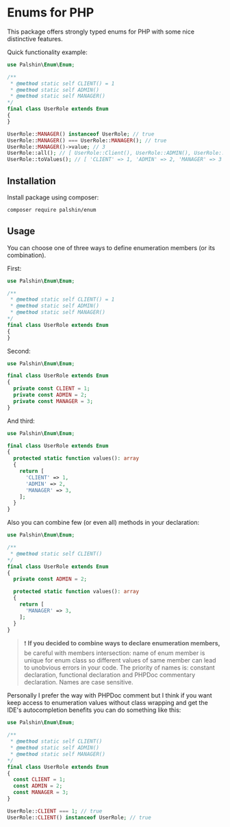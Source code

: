# Enums for PHP

This package offers strongly typed enums for PHP
with some nice distinctive features.

Quick functionality example:

```php
use Palshin\Enum\Enum;

/**
 * @method static self CLIENT() = 1
 * @method static self ADMIN()
 * @method static self MANAGER()
*/
final class UserRole extends Enum
{
}

UserRole::MANAGER() instanceof UserRole; // true
UserRole::MANAGER() === UserRole::MANAGER(); // true
UserRole::MANAGER()->value; // 3
UserRole::all(); // [ UserRole::Client(), UserRole::ADMIN(), UserRole::MANAGER() ]
UserRole::toValues(); // [ 'CLIENT' => 1, 'ADMIN' => 2, 'MANAGER' => 3 ]
```

## Installation

Install package using composer:
```bash
composer require palshin/enum
```

## Usage
You can choose one of three ways to define enumeration members (or its combination).

First:
```php
use Palshin\Enum\Enum;

/**
 * @method static self CLIENT() = 1
 * @method static self ADMIN()
 * @method static self MANAGER()
*/
final class UserRole extends Enum
{
}
```

Second:
```php
use Palshin\Enum\Enum;

final class UserRole extends Enum
{
  private const CLIENT = 1;
  private const ADMIN = 2;
  private const MANAGER = 3;
}
```

And third:
```php
use Palshin\Enum\Enum;

final class UserRole extends Enum
{
  protected static function values(): array
  {
    return [
      'CLIENT' => 1,
      'ADMIN' => 2,
      'MANAGER' => 3,
    ]; 
  }
}
```

Also you can combine few (or even all) methods in your declaration:

```php
use Palshin\Enum\Enum;

/**
 * @method static self CLIENT()
*/
final class UserRole extends Enum
{
  private const ADMIN = 2;

  protected static function values(): array
  {
    return [
      'MANAGER' => 3,
    ]; 
  }
}
```
> :exclamation: **If you decided to combine ways to declare enumeration members,**
> be careful with members intersection: name of enum member is unique for
> enum class so different values of same member can lead to unobvious errors
> in your code. The priority of names is: constant declaration, 
> functional declaration and PHPDoc commentary declaration. Names are case sensitive.

Personally I prefer the way with PHPDoc comment 
but I think if you want keep access to enumeration values 
without class wrapping and
get the IDE's autocompletion benefits
you can do something like this:
```php
use Palshin\Enum\Enum;

/**
 * @method static self CLIENT()
 * @method static self ADMIN()
 * @method static self MANAGER()
*/
final class UserRole extends Enum
{
  const CLIENT = 1;
  const ADMIN = 2;
  const MANAGER = 3;
}

UserRole::CLIENT === 1; // true
UserRole::CLIENT() instanceof UserRole; // true
```

